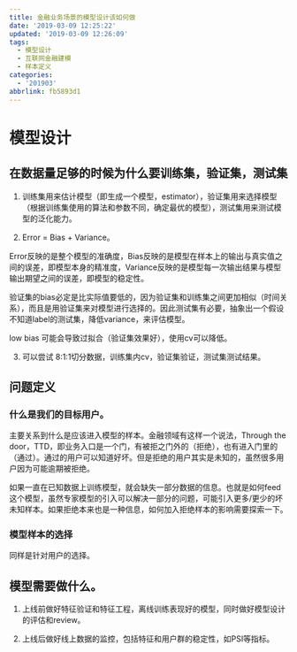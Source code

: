 ```yaml
---
title: 金融业务场景的模型设计该如何做
date: '2019-03-09 12:25:22'
updated: '2019-03-09 12:26:09'
tags:
  - 模型设计
  - 互联网金融建模
  - 样本定义
categories:
  - '201903'
abbrlink: fb5893d1
---
```

# 模型设计

## 在数据量足够的时候为什么要训练集，验证集，测试集

1. 训练集用来估计模型（即生成一个模型，estimator），验证集用来选择模型（根据训练集使用的算法和参数不同，确定最优的模型），测试集用来测试模型的泛化能力。

2. Error = Bias + Variance。

Error反映的是整个模型的准确度，Bias反映的是模型在样本上的输出与真实值之间的误差，即模型本身的精准度，Variance反映的是模型每一次输出结果与模型输出期望之间的误差，即模型的稳定性。  

验证集的bias必定是比实际值要低的，因为验证集和训练集之间更加相似（时间关系），而且是用验证集来对模型进行选择的。因此测试集有必要，抽象出一个假设不知道label的测试集，降低variance，来评估模型。

low bias 可能会导致过拟合（验证集效果好），使用cv可以降低。

3. 可以尝试 8:1:1切分数据，训练集内cv，验证集验证，测试集测试结果。

  

## 问题定义

### 什么是我们的目标用户。

主要关系到什么是应该进入模型的样本。金融领域有这样一个说法，Through the door，TTD，即业务入口是一个门，有被拒之门外的（拒绝），也有进入门里的（通过）。通过的用户可以知道好坏。但是拒绝的用户其实是未知的，虽然很多用户因为可能逾期被拒绝。

如果一直在已知数据上训练模型，就会缺失一部分数据的信息。也就是如何feed这个模型，虽然专家模型的引入可以解决一部分的问题，可能引入更多/更少的坏未知样本。如果拒绝本来也是一种信息，如何加入拒绝样本的影响需要探索一下。

  

### 模型样本的选择

同样是针对用户的选择。

  

## 模型需要做什么。

1. 上线前做好特征验证和特征工程，离线训练表现好的模型，同时做好模型设计的评估和review。

2. 上线后做好线上数据的监控，包括特征和用户群的稳定性，如PSI等指标。